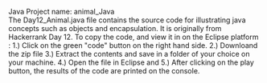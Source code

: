 ﻿Java 
 Project name: animal_Java  
 The Day12_Animal.java file contains the source code for illustrating java concepts such as objects and encapsulation. 
 It is originally from Hackerrank Day 12.
 To copy the code, and view it in on the Eclipse platform :
 1.) Click on the green "code" button on the right hand side.
 2.) Downloand the zip file
 3.) Extract the contents and save in a folder of your choice on your machine. 
 4.) Open the file in Eclipse and
 5.) After clicking on the play button, the results of the code are printed on the console.  
 
